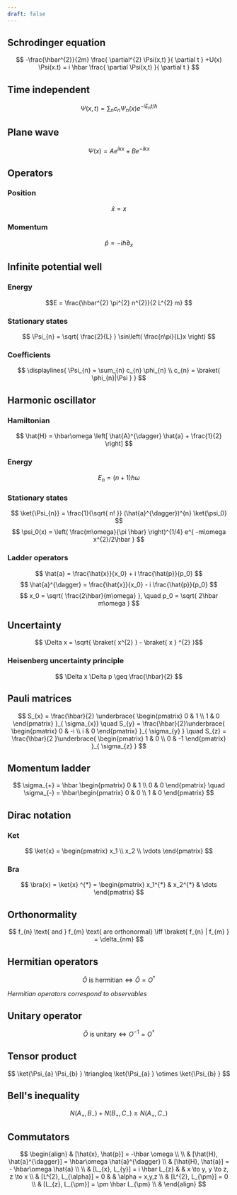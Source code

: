 ```yaml
---
draft: false
---
```


## Schrodinger equation

$$ -\frac{\hbar^{2}}{2m} \frac{ \partial^{2} \Psi(x,t)  }{ \partial t } +U(x) \Psi(x.t) = i \hbar \frac{ \partial \Psi(x,t) }{ \partial t } $$

## Time independent 

$$ \Psi(x,t) = \sum_{n} c_{n} \Psi_{n} (x) e^{ -i E_{n}t/\hbar } $$ 
## Plane wave 

$$ \Psi(x) = A e^{ ikx } + B e^{ -ikx } $$ 
## Operators

### Position

$$ \hat{x} = x $$

### Momentum 

$$ \hat{p} = -i \hbar \partial_{x} $$

## Infinite potential well

### Energy 

$$E = \frac{\hbar^{2} \pi^{2} n^{2}}{2 L^{2} m} $$

### Stationary states 

$$ \Psi_{n} = \sqrt{ \frac{2}{L} } \sin\left( \frac{n\pi}{L}x \right) $$

### Coefficients 

$$ 
 \displaylines{
\Psi_{n} = \sum_{n} c_{n} \phi_{n} \\
 c_{n} = \braket{ \phi_{n}|\Psi } 
}
$$

## Harmonic oscillator

### Hamiltonian 

$$ \hat{H} = \hbar\omega \left[ \hat{A}^{\dagger} \hat{a} + \frac{1}{2} \right] $$ 
### Energy 

$$ E_{n} = (n + 1) \hbar \omega $$ 
### Stationary states 

$$ \ket{\Psi_{n}} = \frac{1}{\sqrt{ n! }} (\hat{a}^{\dagger})^{n} \ket{\psi_0}  $$ $$ \psi_0(x) = \left( \frac{m\omega}{\pi \hbar} \right)^{1/4} e^{ -m\omega x^{2}/2\hbar } $$
### Ladder operators 

$$
\hat{a} = \frac{\hat{x}}{x_0} + i \frac{\hat{p}}{p_0}
$$
$$ 
\hat{a}^{\dagger} = \frac{\hat{x}}{x_0} - i \frac{\hat{p}}{p_0}
$$
$$ x_0 = \sqrt{ \frac{2\hbar}{m\omega} }, \quad p_0 = \sqrt{ 2\hbar m\omega }
$$ 
## Uncertainty

$$ \Delta x = \sqrt{ \braket{ x^{2} } - \braket{ x } ^{2} }$$

### Heisenberg uncertainty principle 

$$ \Delta x \Delta p \geq \frac{\hbar}{2} $$ 
## Pauli matrices 

$$ 
S_{x} = \frac{\hbar}{2} \underbrace{ \begin{pmatrix}
0 & 1 \\
1 & 0
\end{pmatrix} }_{ \sigma_{x}} \quad S_{y} = \frac{\hbar}{2}\underbrace{ \begin{pmatrix}
0 & -i \\
i & 0
\end{pmatrix} }_{ \sigma_{y} } \quad S_{z} = \frac{\hbar}{2 }\underbrace{ \begin{pmatrix}
1 & 0 \\
0 & -1
\end{pmatrix} }_{ \sigma_{z} }
$$

## Momentum ladder 

$$
\sigma_{+} = \hbar \begin{pmatrix}
0 & 1 \\
0 & 0
\end{pmatrix} \quad \sigma_{-} = \hbar\begin{pmatrix}
0 & 0 \\
1 & 0
\end{pmatrix}
$$

## Dirac notation

### Ket 

$$
\ket{x} = \begin{pmatrix}
x_1 \\
x_2 \\
\vdots
\end{pmatrix}
$$

### Bra 

$$
\bra{x} = \ket{x} ^{*} = \begin{pmatrix}
x_1^{*} & x_2^{*} & \dots
\end{pmatrix}
$$

## Orthonormality 

$$
f_{n} \text{ and } f_{m} \text{  are orthonormal} \iff \braket{ f_{n} | f_{m} } = \delta_{nm}
$$

## Hermitian operators 

$$
\hat{O} \text{ is hermitian} \iff \hat{O} = O ^{\dagger}
$$

*Hermitian operators correspond to observables*

## Unitary operator 

$$
\hat{O} \text{ is unitary} \iff O^{-1} = O^{\dagger}
$$

## Tensor product 

$$ \ket{\Psi_{a} \Psi_{b} } \triangleq \ket{\Psi_{a} } \otimes \ket{\Psi_{b} }  $$ 
## Bell's inequality 

$$ N(A_{+}, B_{-}) + N(B_{+}, C_{-} ) \geq N(A_{+}, C_{-}) $$ 
## Commutators 

$$
\begin{align}
 & [\hat{x}, \hat{p}] = -\hbar \omega \\
 \\
 & [\hat{H}, \hat{a}^{\dagger}] = \hbar\omega \hat{a}^{\dagger} \\
 & [\hat{H}, \hat{a}] = - \hbar\omega \hat{a} \\
 \\
 & [L_{x}, L_{y}] = i \hbar L_{z}  &  &  x \to y, y \to z, z \to x \\
 & [L^{2}, L_{\alpha}] = 0  &  &  \alpha = x,y,z \\
 & [L^{2}, L_{\pm}] = 0 \\
 & [L_{z}, L_{\pm}] = \pm \hbar L_{\pm} \\
 & 
\end{align}
$$